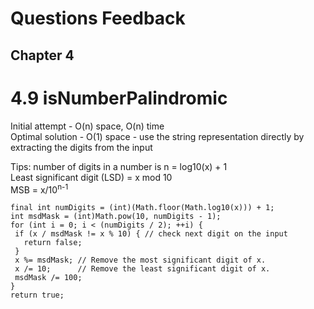 # Questions Feedback

## Chapter 4

# 4.9 isNumberPalindromic

Initial attempt - O(n) space, O(n) time <br>
Optimal solution - O(1) space - use the string representation directly by extracting the digits from the input

Tips: number of digits in a number is n = log10(x) + 1 <br>
Least significant digit (LSD)  = x mod 10 <br>
MSB = x/10<sup>n-1</sup>

``` 
final int numDigits = (int)(Math.floor(Math.log10(x))) + 1;
int msdMask = (int)Math.pow(10, numDigits - 1);
for (int i = 0; i < (numDigits / 2); ++i) {
 if (x / msdMask != x % 10) { // check next digit on the input
   return false;
 }
 x %= msdMask; // Remove the most significant digit of x.
 x /= 10;      // Remove the least significant digit of x.
 msdMask /= 100;
}
return true;
```

